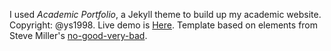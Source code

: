 I used *Academic Portfolio*, a Jekyll theme to build up my academic website. Copyright: @ys1998. Live demo is [Here](https://ys1998.github.io/academic-portfolio). Template based on elements from Steve Miller's [no-good-very-bad](https://github.com/svmiller/steve-ngvb-jekyll-template).
